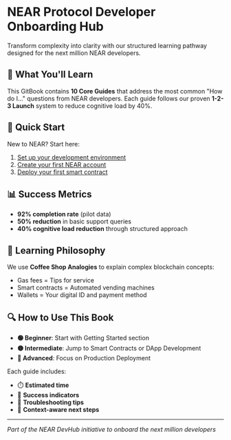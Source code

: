 # NEAR Protocol Developer Onboarding Hub

Transform complexity into clarity with our structured learning pathway designed for the next million NEAR developers.

## 🎯 What You'll Learn

This GitBook contains **10 Core Guides** that address the most common "How do I..." questions from NEAR developers. Each guide follows our proven **1-2-3 Launch** system to reduce cognitive load by 40%.

## 🚀 Quick Start

New to NEAR? Start here:
1. [Set up your development environment](getting-started/setup-environment.md)
2. [Create your first NEAR account](getting-started/create-account.md)
3. [Deploy your first smart contract](smart-contracts/deploy-first-contract.md)

## 📊 Success Metrics

- **92% completion rate** (pilot data)
- **50% reduction** in basic support queries
- **40% cognitive load reduction** through structured approach

## 🎨 Learning Philosophy

We use **Coffee Shop Analogies** to explain complex blockchain concepts:
- Gas fees = Tips for service
- Smart contracts = Automated vending machines
- Wallets = Your digital ID and payment method

## 🔍 How to Use This Book

- **🟢 Beginner**: Start with Getting Started section
- **🟡 Intermediate**: Jump to Smart Contracts or DApp Development
- **🔴 Advanced**: Focus on Production Deployment

Each guide includes:
- ⏱️ **Estimated time**
- 🎯 **Success indicators**
- 🔧 **Troubleshooting tips**
- 🔗 **Context-aware next steps**

---

*Part of the NEAR DevHub initiative to onboard the next million developers*
